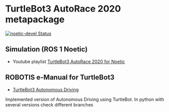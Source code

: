 # TurtleBot3 AutoRace 2020 metapackage 

[![noetic-devel Status](https://github.com/ROBOTIS-GIT/turtlebot3_autorace_2020/workflows/Noetic/badge.svg)](https://github.com/ROBOTIS-GIT/turtlebot3_autorace_2020/tree/noetic-devel)

## Simulation (ROS 1 Noetic)
- Youtube playlist [TurtleBot3 AutoRace 2020 for Noetic](https://www.youtube.com/watch?v=d2cP8OTMbwI&list=PLRG6WP3c31_WsNjwmYID2ulX5g4WcjKbI)

## ROBOTIS e-Manual for TurtleBot3
- [TurtleBot3 Autonomous Driving](https://emanual.robotis.com/docs/en/platform/turtlebot3/autonomous_driving/#autonomous-driving)

Implemented version of Autonomous Driving using TurtleBot. In python with several versions check different branches

